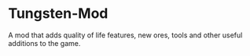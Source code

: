 # Tungsten-Mod
A mod that adds quality of life features, new ores, tools and other useful additions to the game.
